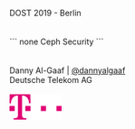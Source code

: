 <!-- .slide: data-state="cover" id="cover-page" data-timing="20" -->
<br>
DOST 2019 - Berlin
<br>
<br>
<br>
``` none
Ceph Security
```
<br>
<br>
<br>
Danny Al-Gaaf | <a href="https://twitter.com/dannyalgaaf">@dannyalgaaf</a> <br>
Deutsche Telekom AG <br>
<br>
<img src="images/T_Logo_3c_p_DE.png" style="height:45px;width:auto;margin:0px">

